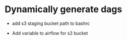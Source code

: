 # Dynamically generate dags

- add s3 staging bucket path to bashrc

- Add variable to airflow for s3 bucket